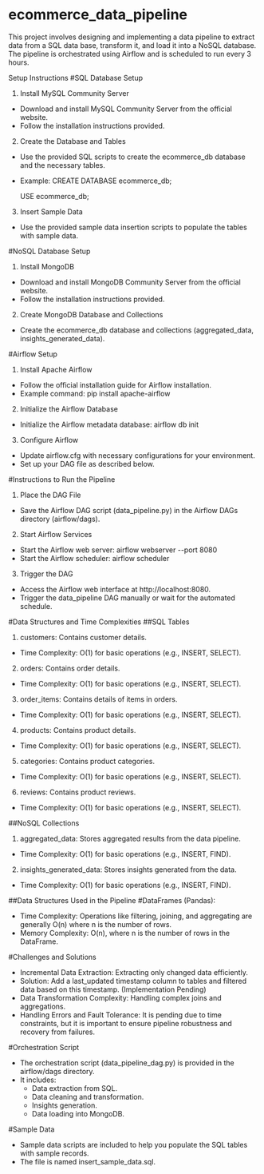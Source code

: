 # ecommerce_data_pipeline
This project involves designing and implementing a data pipeline to extract data from a SQL data base, transform it, and load it into a NoSQL database. The pipeline is orchestrated using  Airflow and is scheduled to run every 3 hours.


Setup Instructions
#SQL Database Setup
1. Install MySQL Community Server
 - Download and install MySQL Community Server from the official website.
 - Follow the installation instructions provided.

2. Create the Database and Tables
 - Use the provided SQL scripts to create the ecommerce_db database and the necessary tables.
 - Example:
	CREATE DATABASE ecommerce_db;

	USE ecommerce_db;

3. Insert Sample Data
 - Use the provided sample data insertion scripts to populate the tables with sample data.

#NoSQL Database Setup
1. Install MongoDB
 - Download and install MongoDB Community Server from the official website.
 - Follow the installation instructions provided.

2. Create MongoDB Database and Collections
 - Create the ecommerce_db database and collections (aggregated_data, insights_generated_data).


#Airflow Setup
1. Install Apache Airflow
 - Follow the official installation guide for Airflow installation.
 - Example command:
	pip install apache-airflow

2. Initialize the Airflow Database
 - Initialize the Airflow metadata database:
	airflow db init

3. Configure Airflow
 - Update airflow.cfg with necessary configurations for your environment.
 - Set up your DAG file as described below.

#Instructions to Run the Pipeline
1. Place the DAG File
 - Save the Airflow DAG script (data_pipeline.py) in the Airflow DAGs directory (airflow/dags).

2. Start Airflow Services
 - Start the Airflow web server:
      airflow webserver --port 8080
 - Start the Airflow scheduler:
      airflow scheduler

3. Trigger the DAG
 - Access the Airflow web interface at http://localhost:8080.
 - Trigger the data_pipeline DAG manually or wait for the automated schedule.

#Data Structures and Time Complexities
##SQL Tables
1. customers: Contains customer details.
 - Time Complexity: O(1) for basic operations (e.g., INSERT, SELECT).

2. orders: Contains order details.
 - Time Complexity: O(1) for basic operations (e.g., INSERT, SELECT).

3. order_items: Contains details of items in orders.
 - Time Complexity: O(1) for basic operations (e.g., INSERT, SELECT).

4. products: Contains product details.
 - Time Complexity: O(1) for basic operations (e.g., INSERT, SELECT).

5. categories: Contains product categories. 
 - Time Complexity: O(1) for basic operations (e.g., INSERT, SELECT).

6. reviews: Contains product reviews.
 - Time Complexity: O(1) for basic operations (e.g., INSERT, SELECT).

##NoSQL Collections
1. aggregated_data: Stores aggregated results from the data pipeline.
 - Time Complexity: O(1) for basic operations (e.g., INSERT, FIND).

2. insights_generated_data: Stores insights generated from the data.
 - Time Complexity: O(1) for basic operations (e.g., INSERT, FIND).

##Data Structures Used in the Pipeline
#DataFrames (Pandas):
 - Time Complexity: Operations like filtering, joining, and aggregating are generally O(n) where n is the number of rows.
 - Memory Complexity: O(n), where n is the number of rows in the DataFrame.

#Challenges and Solutions
 - Incremental Data Extraction: Extracting only changed data efficiently. 
 - Solution: Add a last_updated timestamp column to tables and filtered data based on this 
   timestamp. (Implementation Pending)
 - Data Transformation Complexity: Handling complex joins and aggregations.
 - Handling Errors and Fault Tolerance: It is pending due to time constraints, but it is 
   important to ensure pipeline robustness and recovery from failures.

#Orchestration Script
 - The orchestration script (data_pipeline_dag.py) is provided in the airflow/dags directory. 
 - It includes:
    - Data extraction from SQL.
    - Data cleaning and transformation.
    - Insights generation.
    - Data loading into MongoDB.

#Sample Data
 - Sample data scripts are included to help you populate the SQL tables with sample records.
 - The file is named insert_sample_data.sql.
